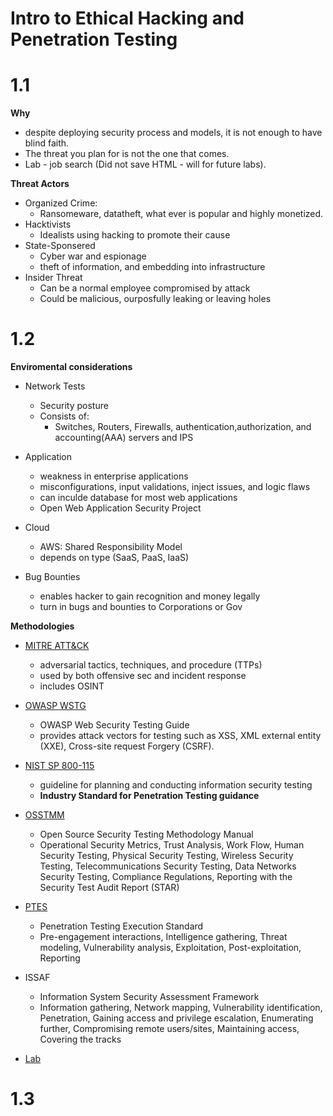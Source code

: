 # Intro to Ethical Hacking and Penetration Testing

# 1.1

**Why** 
-  despite deploying security process and models, it is not enough to have blind faith. 
- The threat you plan for is not the one that comes. 
- Lab - job search (Did not save HTML - will for future labs).

**Threat Actors**
- Organized Crime:
    - Ransomeware, datatheft, what ever is popular and highly monetized. 
- Hacktivists 
    - Idealists using hacking to promote their cause
- State-Sponsered 
    - Cyber war and espionage
    - theft of information, and embedding into infrastructure
- Insider Threat 
    - Can be a normal employee compromised by attack
    - Could be malicious, ourposfully leaking or leaving holes

# 1.2

**Enviromental considerations**

- Network Tests 
    - Security posture
    - Consists of:
        - Switches, Routers, Firewalls, authentication,authorization, and accounting(AAA) servers and IPS
- Application
    - weakness in enterprise applications 
    - misconfigurations, input validations, inject issues, and logic flaws
    - can inculde database for most web applications
    - Open Web Application Security Project
- Cloud 
    - AWS: Shared Responsibility Model
    - depends on type (SaaS, PaaS, IaaS) 

- Bug Bounties
    - enables hacker to gain recognition and money legally
    - turn in bugs and bounties to Corporations or Gov

**Methodologies**

- [MITRE ATT&CK](https://attack.mitre.org/)
    - adversarial tactics, techniques, and procedure (TTPs)
    - used by both offensive sec and incident response
    - includes OSINT
    

- [OWASP WSTG](https://owasp.org/www-project-web-security-testing-guide/)
    - OWASP Web Security Testing Guide
    - provides attack vectors for testing such as XSS, XML external entity (XXE), Cross-site request Forgery (CSRF).

- [NIST SP 800-115](https://csrc.nist.gov/publications/detail/sp/800-115/final)
    - guideline for planning and conducting information security testing
    - **Industry Standard for Penetration Testing guidance**

- [OSSTMM](https://www.isecom.org/)
    - Open Source Security Testing Methodology Manual
    - Operational Security Metrics, Trust Analysis, Work Flow, Human Security Testing, Physical Security Testing, Wireless Security Testing, Telecommunications Security Testing, Data Networks Security Testing, Compliance Regulations, Reporting with the Security Test Audit Report (STAR)

- [PTES](http://www.pentest-standard.org/)
    - Penetration Testing Execution Standard
    - Pre-engagement interactions, Intelligence gathering, Threat modeling, Vulnerability analysis, Exploitation, Post-exploitation, Reporting

- ISSAF
    - Information System Security Assessment Framework
    - Information gathering, Network mapping, Vulnerability identification, Penetration, Gaining access and privilege escalation, Enumerating further,  Compromising remote users/sites, Maintaining access, Covering the tracks

- [Lab](1.2.6-Lab_Compare_Pentesting_Methodologies.html) 

# 1.3

